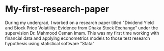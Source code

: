 # My-first-research-paper
During my undergrad, I worked on a research paper titled "Dividend Yield and Stock Price Volatility: Evidence from Dhaka Stock Exchange" under the supervision Dr. Mahmood Osman Imam.
This was my first time working with financial data and applying econometrics models to those test research hypothesis using statistical software "Stata"
